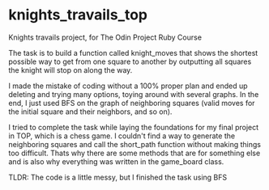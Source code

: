 # knights_travails_top
Knights travails project, for The Odin Project Ruby Course

The task is to build a function called knight_moves that shows the shortest possible way to get from one square to another by outputting all squares the knight will stop on along the way. 

I made the mistake of coding without a 100% proper plan and ended up deleting and trying many options, toying around with several graphs. 
In the end, I just used BFS on the graph of neighboring squares (valid moves for the initial square and their neighbors, and so on).

I tried to complete the task while laying the foundations for my final project in TOP, which is a chess game. 
I couldn't find a way to generate the neighboring squares and call the short_path function without making things too difficult. Thats why there are some methods that are for something else and is also why everything was written in the game_board class.


TLDR: The code is a little messy, but I finished the task using BFS
